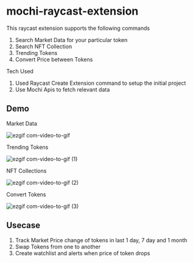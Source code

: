 # mochi-raycast-extension

This raycast extension supports the following commands
1. Search Market Data for your particular token
2. Search NFT Collection 
3. Trending Tokens
4. Convert Price between Tokens

Tech Used
1. Used Raycast Create Extension command to setup the initial project
2. Use Mochi Apis to fetch relevant data

## Demo
Market Data

![ezgif com-video-to-gif](https://user-images.githubusercontent.com/7893859/236434790-e2da603b-9499-44e9-a2a9-3b73e8724ad0.gif)

Trending Tokens

![ezgif com-video-to-gif (1)](https://user-images.githubusercontent.com/7893859/236435148-340e027e-b62f-4c58-b64e-54cb8e384bd5.gif)

NFT Collections

![ezgif com-video-to-gif (2)](https://user-images.githubusercontent.com/7893859/236436150-2a33d25e-e9be-44ca-acfd-35fbc7fb8f1e.gif)

Convert Tokens

![ezgif com-video-to-gif (3)](https://user-images.githubusercontent.com/7893859/236438306-7c83fce9-b896-4964-8efc-56673a06f004.gif)



## Usecase
1. Track Market Price change of tokens in last 1 day, 7 day and 1 month
2. Swap Tokens from one to another
3. Create watchlist and alerts when price of token drops

